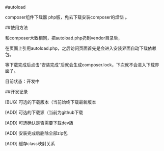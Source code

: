 #autoload

composer组件下载器 php版，免去下载安装composer的烦恼 。

##使用方法

和composer大致相同，把autoload.php扔到vendor目录后，

在页面上引用autoload.php，之后访问页面首先是会进入安装界面自动下载依赖包。

等下载完成后点击“安装完成”后就会生成composer.lock，下次就不会进入下载界面了。

目前状态：开发中


##开发记录
 
[BUG] 可选的下载版本（当前始终下载最新版本

[ADD] 可选的下载源（当前为github下载
 
[ADD] 可选确认是否需要下载dev版 

[ADD] 安装完成后删除全部zip包

[ADD] 缓存class映射关系

